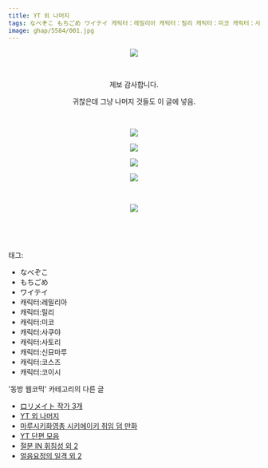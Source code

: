 ```yaml
---
title: YT 외 나머지
tags: なべぞこ もちごめ ワイテイ 캐릭터：레밀리아 캐릭터：릴리 캐릭터：미코 캐릭터：사쿠야 캐릭터：사토리 캐릭터：신묘마루 캐릭터：코스즈 캐릭터：코이시 동방_웹코믹
image: ghap/5584/001.jpg
---
```

<div class="article">
<p style="text-align: center; clear: none; float: none;"><img src="{{ site.nasurl }}/ghap/5584/001.jpg"/></p>
<p style="text-align: center; clear: none; float: none;"><br/></p>
<p style="text-align: center; clear: none; float: none;">제보 감사합니다.</p>
<p style="text-align: center; clear: none; float: none;">귀찮은데 그냥 나머지 것들도 이 글에 넣음.</p>
<p style="text-align: center; clear: none; float: none;"><br/></p>
<p style="text-align: center; clear: none; float: none;"><img src="{{ site.nasurl }}/ghap/5584/002.jpg"/></p>
<p style="text-align: center; clear: none; float: none;"><img src="{{ site.nasurl }}/ghap/5584/003.jpg"/></p>
<p style="text-align: center; clear: none; float: none;"><img src="{{ site.nasurl }}/ghap/5584/004.jpg"/></p>
<p style="text-align: center; clear: none; float: none;"><img src="{{ site.nasurl }}/ghap/5584/005.jpg"/></p>
<p style="text-align: center; clear: none; float: none;"><br/></p>
<p style="text-align: center; clear: none; float: none;"><img src="{{ site.nasurl }}/ghap/5584/006.jpg"/></p>
<p style="text-align: center; clear: none; float: none;"><br/></p>
<p><br/></p>
</div><div class="tagTrail">
<p>태그: </p>
<ul>
<li>なべぞこ</li>
<li>もちごめ</li>
<li>ワイテイ</li>
<li>캐릭터:레밀리아</li>
<li>캐릭터:릴리</li>
<li>캐릭터:미코</li>
<li>캐릭터:사쿠야</li>
<li>캐릭터:사토리</li>
<li>캐릭터:신묘마루</li>
<li>캐릭터:코스즈</li>
<li>캐릭터:코이시</li>
</ul>
</div><div class="another">
<p>'동방 웹코믹' 카테고리의 다른 글</p>
<ul>
<li><a href="/2019-01-13-ghap_5585">ロリメイト 작가 3개</a></li>
<li><a href="/2019-01-13-ghap_5584">YT 외 나머지</a></li>
<li><a href="/2019-01-10-ghap_5563">마루시키화영총 시키에이키 취임 덤 만화</a></li>
<li><a href="/2019-01-10-ghap_5562">YT 단편 모음</a></li>
<li><a href="/2019-01-10-ghap_5561">절분 IN 휘침성 외 2</a></li>
<li><a href="/2019-01-10-ghap_5560">얼음요정의 일격 외 2</a></li>
</ul>
</div>